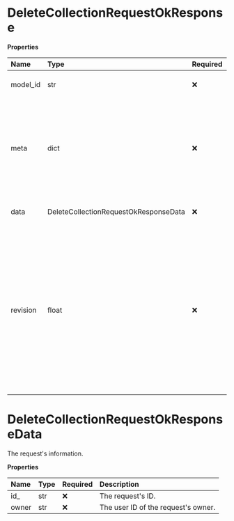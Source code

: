# DeleteCollectionRequestOkResponse

**Properties**

| Name     | Type                                  | Required | Description                                                                                                                                                                         |
| :------- | :------------------------------------ | :------- | :---------------------------------------------------------------------------------------------------------------------------------------------------------------------------------- |
| model_id | str                                   | ❌       | The request's ID.                                                                                                                                                                   |
| meta     | dict                                  | ❌       | A Postman-specific response that contains information about the internal performed operation.                                                                                       |
| data     | DeleteCollectionRequestOkResponseData | ❌       | The request's information.                                                                                                                                                          |
| revision | float                                 | ❌       | An internal revision ID. Its value increments each time the resource changes. You can use this ID to track whether there were changes since the last time you fetched the resource. |

# DeleteCollectionRequestOkResponseData

The request's information.

**Properties**

| Name  | Type | Required | Description                         |
| :---- | :--- | :------- | :---------------------------------- |
| id\_  | str  | ❌       | The request's ID.                   |
| owner | str  | ❌       | The user ID of the request's owner. |
